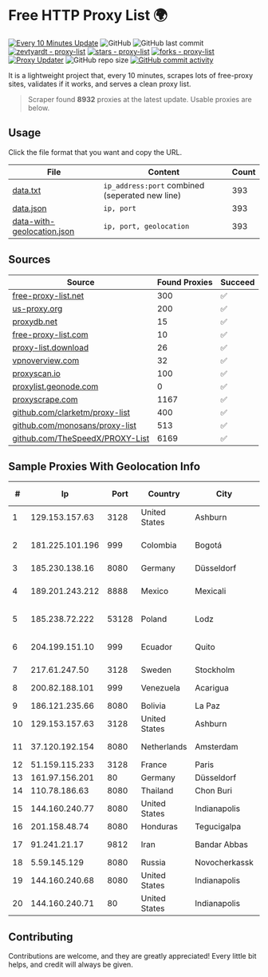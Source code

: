 
# Free HTTP Proxy List 🌍

[![Every 10 Minutes Update](https://github.com/mertguvencli/http-proxy-list/actions/workflows/main.yml/badge.svg?branch=main)](https://github.com/mertguvencli/http-proxy-list/actions/workflows/main.yml)
![GitHub](https://img.shields.io/github/license/mertguvencli/http-proxy-list)
![GitHub last commit](https://img.shields.io/github/last-commit/mertguvencli/http-proxy-list)
[![zevtyardt - proxy-list](https://img.shields.io/static/v1?label=zevtyardt&message=proxy-list&color=blue&logo=github)](https://github.com/zevtyardt/proxy-list "Go to GitHub repo")
[![stars - proxy-list](https://img.shields.io/github/stars/zevtyardt/proxy-list?style=social)](https://github.com/zevtyardt/proxy-list)
[![forks - proxy-list](https://img.shields.io/github/forks/zevtyardt/proxy-list?style=social)](https://github.com/zevtyardt/proxy-list)
[![Proxy Updater](https://github.com/zevtyardt/proxy-list/workflows/Proxy%20Updater/badge.svg)](https://github.com/zevtyardt/proxy-list/actions?query=workflow:"Proxy+Updater")
![GitHub repo size](https://img.shields.io/github/repo-size/zevtyardt/proxy-list)
[![GitHub commit activity](https://img.shields.io/github/commit-activity/m/zevtyardt/proxy-list?logo=commits)](https://github.com/zevtyardt/proxy-list/commits/main)

It is a lightweight project that, every 10 minutes, scrapes lots of free-proxy sites, validates if it works, and serves a clean proxy list.

> Scraper found **8932** proxies at the latest update. Usable proxies are below.

## Usage

Click the file format that you want and copy the URL.

|File|Content|Count|
|----|-------|-----|
|[data.txt](https://raw.githubusercontent.com/mertguvencli/http-proxy-list/main/proxy-list/data.txt)|`ip_address:port` combined (seperated new line)|393|
|[data.json](https://raw.githubusercontent.com/mertguvencli/http-proxy-list/main/proxy-list/data.json)|`ip, port`|393|
|[data-with-geolocation.json](https://raw.githubusercontent.com/mertguvencli/http-proxy-list/main/proxy-list/data-with-geolocation.json)|`ip, port, geolocation`|393|

## Sources

|Source|Found Proxies|Succeed|
|------|-------------|-------|
|[free-proxy-list.net](https://free-proxy-list.net)|300|✅|
|[us-proxy.org](https://www.us-proxy.org)|200|✅|
|[proxydb.net](http://proxydb.net)|15|✅|
|[free-proxy-list.com](https://free-proxy-list.com/?page=&port=&type%5B%5D=http&type%5B%5D=https&up_time=0&search=Search)|10|✅|
|[proxy-list.download](https://www.proxy-list.download/HTTP)|26|✅|
|[vpnoverview.com](https://vpnoverview.com/privacy/anonymous-browsing/free-proxy-servers)|32|✅|
|[proxyscan.io](https://www.proxyscan.io)|100|✅|
|[proxylist.geonode.com](https://proxylist.geonode.com/api/proxy-list?limit=300&page=1&sort_by=lastChecked&sort_type=desc&protocols=http,https)|0|✅|
|[proxyscrape.com](https://api.proxyscrape.com/v2/?request=displayproxies&protocol=http&timeout=10000&country=all&ssl=all&anonymity=all)|1167|✅|
|[github.com/clarketm/proxy-list](https://raw.githubusercontent.com/clarketm/proxy-list/master/proxy-list-raw.txt)|400|✅|
|[github.com/monosans/proxy-list](https://raw.githubusercontent.com/monosans/proxy-list/main/proxies/http.txt)|513|✅|
|[github.com/TheSpeedX/PROXY-List](https://raw.githubusercontent.com/TheSpeedX/PROXY-List/master/http.txt)|6169|✅|


## Sample Proxies With Geolocation Info

|#|Ip|Port|Country|City|Internet Service Provider|
|-|--|----|-------|----|-------------------------|
|1|129.153.157.63|3128|United States|Ashburn|Oracle Corporation|
|2|181.225.101.196|999|Colombia|Bogotá|TV AZTECA SUCURSAL COLOMBIA|
|3|185.230.138.16|8080|Germany|Düsseldorf|Contabo GmbH|
|4|189.201.243.212|8888|Mexico|Mexicali|Tecnologías Avanzadas S. de R.L. de C.V.|
|5|185.238.72.222|53128|Poland|Lodz|IWACOM Sp. z o.o.|
|6|204.199.151.10|999|Ecuador|Quito|Level 3 Communications, Inc.|
|7|217.61.247.50|3128|Sweden|Stockholm|Elastx AB|
|8|200.82.188.101|999|Venezuela|Acarigua|Corporación Telemic C.A.|
|9|186.121.235.66|8080|Bolivia|La Paz|AXS Bolivia S. A.|
|10|129.153.157.63|3128|United States|Ashburn|Oracle Corporation|
|11|37.120.192.154|8080|Netherlands|Amsterdam|M247 Europe SRL|
|12|51.159.115.233|3128|France|Paris|SCALEWAY|
|13|161.97.156.201|80|Germany|Düsseldorf|Contabo GmbH|
|14|110.78.186.63|8080|Thailand|Chon Buri|CAT-BB|
|15|144.160.240.77|8080|United States|Indianapolis|AT&T Services, Inc.|
|16|201.158.48.74|8080|Honduras|Tegucigalpa|Cablecolor S.A.|
|17|91.241.21.17|9812|Iran|Bandar Abbas|Sari System-e Jonoub Co (Ltd.)|
|18|5.59.145.129|8080|Russia|Novocherkassk|Timer, LLC|
|19|144.160.240.68|8080|United States|Indianapolis|AT&T Services, Inc.|
|20|144.160.240.71|80|United States|Indianapolis|AT&T Services, Inc.|



## Contributing

Contributions are welcome, and they are greatly appreciated! Every
little bit helps, and credit will always be given.

